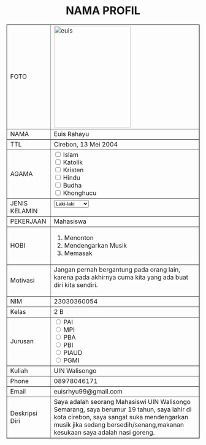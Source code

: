 <!DOCTYPE html>
<html>
<head>
<title>NAMA PROFIL</title>
</head>
<body>
<h1 align="center">NAMA PROFIL</h1>
<table width="745" border="1" cellspacing="0" cellpadding="5" align="center">
<td>FOTO</td>
<td> <img src="https://i.ibb.co/6FtFDN8/euis.jpg" alt="euis" width="200px" height="265px"></td>
</tr>
<tr>
<td>NAMA</td>
<td>Euis Rahayu</td>
</tr>
<tr>
<td>TTL</td>
<td>Cirebon, 13 Mei 2004</td>
</tr>
<tr>
<td>AGAMA</td>
<td><input type="checkbox" id="vehicle1" name="vehicle1" value="Bike">
  <label for="vehicle1"> Islam</label><br>
  <input type="checkbox" id="vehicle2" name="vehicle2" value="Car">
  <label for="vehicle1"> Katolik</label><br>
  <input type="checkbox" id="vehicle2" name="vehicle2" value="Car">
  <label for="vehicle2"> Kristen</label><br>
  <input type="checkbox" id="vehicle3" name="vehicle3" value="Boat">
  <label for="vehicle3"> Hindu</label><br>
  <input type="checkbox" id="vehicle1" name="vehicle1" value="Bike">
  <label for="vehicle1"> Budha</label><br>
  <input type="checkbox" id="vehicle2" name="vehicle2" value="Car">
  <label for="vehicle2"> Khonghucu</label><br>
    </select>
    </form></td>
</tr>
<tr>
<td>JENIS KELAMIN</td>
<td><form action="proses.php" method="get">
    <select name='jenis kelamin'>
      <option value='Laki-laki'>Laki-laki</option>
      <option value='Perempuan'>Perempuan</option>
    </select></form></td>
</tr>
<tr>
<td>PEKERJAAN</td>
<td>Mahasiswa</td>
</tr>
<tr>
<td>HOBI</td>
<td><ol>
    <li>Menonton</li>
    <li>Mendengarkan Musik</li>
    <li>Memasak</li>
  </ol></td>
</tr>
<tr>
<td>Motivasi</td>
<td>Jangan pernah bergantung pada orang lain, karena pada akhirnya cuma kita yang ada buat diri kita sendiri.<ul>
</ul></td>
</tr>
<tr>
<td>NIM</td>
<td>23030360054</td>
</tr>
<tr>
<td>Kelas</td>
<td>2 B</td>
</tr>
<tr>
<td>Jurusan</td>
<td> <input type="radio" id="PAI" name="fav_language" value="PAI">
  <label for="PAI">PAI</label><br>
  <input type="radio" id="MPI" name="fav_language" value="MPI">
  <label for="MPI">MPI</label><br>
  <input type="radio" id="PBA" name="fav_language" value="PBA">
  <label for="PBA">PBA</label><br>
  <input type="radio" id="PBI" name="fav_language" value="PBI">
  <label for="PBI">PBI</label><br>
  <input type="radio" id="PIAUD" name="fav_language" value="PIAUD">
  <label for="PIAUD">PIAUD</label><br>
  <input type="radio" id="PGMI" name="fav_language" value="PGMI">
  <label for="PGMI">PGMI</label></td>
</tr>
<tr>
<td>Kuliah</td>
<td>UIN Walisongo</td>
</tr>
<tr>
<td>Phone</td>
<td>08978046171</td>
</tr>
<tr>
<td>Email</td>
<td>euisrhyu99@gmail.com</td>
</tr>
<tr>
<td>Deskripsi Diri</td>
<td>Saya adalah seorang Mahasiswi UIN Walisongo Semarang, saya berumur 19 tahun, saya lahir di kota cirebon, saya sangat suka mendengarkan musik jika sedang bersedih/senang,makanan kesukaan saya adalah nasi goreng.</td>
</tr>
</table>
</body>
</html>
